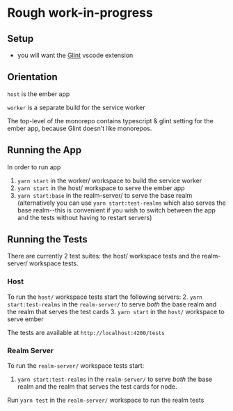 # Rough work-in-progress

## Setup

- you will want the [Glint](https://marketplace.visualstudio.com/items?itemName=typed-ember.glint-vscode) vscode extension

## Orientation

`host` is the ember app

`worker` is a separate build for the service worker

The top-level of the monorepo contains typescript & glint setting for the ember app, because Glint doesn't like monorepos.

## Running the App
In order to run app
1. `yarn start` in the worker/ workspace to build the service worker
2. `yarn start` in the host/ workspace to serve the ember app
3. `yarn start:base` in the realm-server/ to serve the base realm (alternatively you can use `yarn start:test-realms` which also serves the base realm--this is convenient if you wish to switch between the app and the tests without having to restart servers)

## Running the Tests
There are currently 2 test suites: the host/ workspace tests and the realm-server/ workspace tests.

### Host
To run the  `host/`  workspace tests start the following servers:
2. `yarn start:test-realms` in the `realm-server/` to serve _both_ the base realm and the realm that serves the test cards
3. `yarn start` in the `host/` workspace to serve ember

The tests are available at `http://localhost:4200/tests`

### Realm Server
To run the `realm-server/` workspace tests start:
1. `yarn start:test-realms` in the `realm-server/` to serve _both_ the base realm and the realm that serves the test cards for node.

Run `yarn test` in the `realm-server/` workspace to run the realm tests
